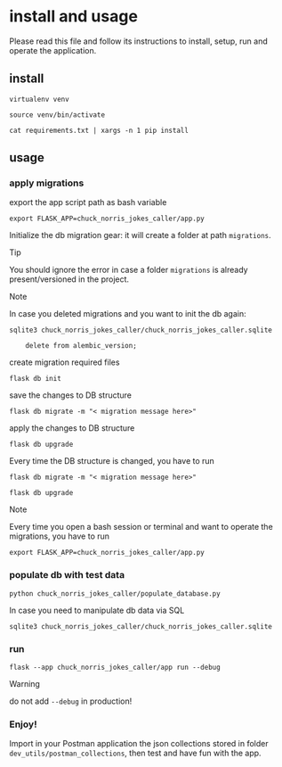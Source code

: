 # install and usage

Please read this file and follow its instructions to install, setup, run and operate the application.

## install

    virtualenv venv

    source venv/bin/activate

    cat requirements.txt | xargs -n 1 pip install


## usage

### apply migrations

export the app script path as bash variable

    export FLASK_APP=chuck_norris_jokes_caller/app.py

Initialize the db migration gear: it will create a folder at path `migrations`.<br>

> [!TIP]
> You should ignore the error in case a folder `migrations` is already present/versioned in the project.

> [!NOTE]
> In case you deleted migrations and you want to init the db again:
> 
>     sqlite3 chuck_norris_jokes_caller/chuck_norris_jokes_caller.sqlite
>     
>         delete from alembic_version;  

create migration required files

    flask db init

save the changes to DB structure

    flask db migrate -m "< migration message here>"

apply the changes to DB structure

    flask db upgrade 


Every time the DB structure is changed, you have to run

    flask db migrate -m "< migration message here>"

    flask db upgrade

> [!NOTE]
> Every time you open a bash session or terminal and want to operate the migrations, you have to run
> 
>     export FLASK_APP=chuck_norris_jokes_caller/app.py


### populate db with test data

    python chuck_norris_jokes_caller/populate_database.py

In case you need to manipulate db data via SQL

    sqlite3 chuck_norris_jokes_caller/chuck_norris_jokes_caller.sqlite


### run

    flask --app chuck_norris_jokes_caller/app run --debug

>[!WARNING]
> do not add `--debug` in production!


### Enjoy!

Import in your Postman application the json collections stored in folder `dev_utils/postman_collections`, then test and have fun with the app.